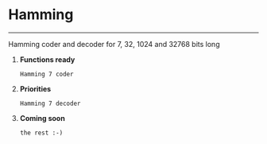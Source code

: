 # Hamming
***
Hamming coder and decoder for 7, 32, 1024 and 32768 bits long

<ol>
<li>

**Functions ready**<br>

    Hamming 7 coder
</li>

<li>

**Priorities**<br>

    Hamming 7 decoder
    
</li>
<li>

**Coming soon**<br>

    the rest :-)
    
</li>
</ol>

